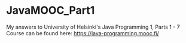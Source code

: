 # JavaMOOC_Part1
My answers to University of Helsinki's Java Programming 1, Parts 1 - 7
Course can be found here:
https://java-programming.mooc.fi/
